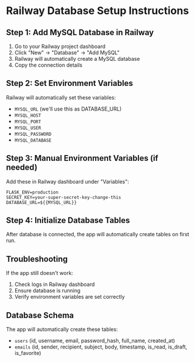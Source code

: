 # Railway Database Setup Instructions

## Step 1: Add MySQL Database in Railway

1. Go to your Railway project dashboard
2. Click "New" → "Database" → "Add MySQL"
3. Railway will automatically create a MySQL database
4. Copy the connection details

## Step 2: Set Environment Variables

Railway will automatically set these variables:
- `MYSQL_URL` (we'll use this as DATABASE_URL)
- `MYSQL_HOST`
- `MYSQL_PORT` 
- `MYSQL_USER`
- `MYSQL_PASSWORD`
- `MYSQL_DATABASE`

## Step 3: Manual Environment Variables (if needed)

Add these in Railway dashboard under "Variables":

```
FLASK_ENV=production
SECRET_KEY=your-super-secret-key-change-this
DATABASE_URL=${{MYSQL_URL}}
```

## Step 4: Initialize Database Tables

After database is connected, the app will automatically create tables on first run.

## Troubleshooting

If the app still doesn't work:
1. Check logs in Railway dashboard
2. Ensure database is running
3. Verify environment variables are set correctly

## Database Schema

The app will automatically create these tables:
- `users` (id, username, email, password_hash, full_name, created_at)
- `emails` (id, sender, recipient, subject, body, timestamp, is_read, is_draft, is_favorite)

